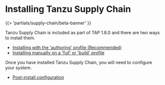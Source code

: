# Installing Tanzu Supply Chain

{{> 'partials/supply-chain/beta-banner' }}

Tanzu Supply Chain is included as part of TAP 1.8.0 and there are two ways to install them.

* [Installing with the 'authoring' profile (Recommended)](./install-authoring-profile.hbs.md)
* [Installing manually on a 'full' or 'build' profile](./installing-manually.hbs)

Once you have installed Tanzu Supply Chain, you will need to configure your system.

* [Post-install configuration](./post-install-configuration.hbs.md)
